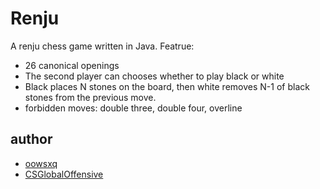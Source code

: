 # Renju

A renju chess game written in Java.
Featrue:
  - 26 canonical openings
  - The second player can chooses whether to play black or white
  - Black places N stones on the board, then white removes N-1 of black stones from the previous move.
  - forbidden moves: double three, double four, overline

## author
- [oowsxq](https://github.com/oowsxq)
- [CSGlobalOffensive](https://github.com/CSGlobalOffensive)
